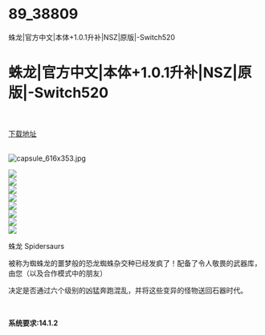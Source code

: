 # 89_38809
蛛龙|官方中文|本体+1.0.1升补|NSZ|原版|-Switch520
# 蛛龙|官方中文|本体+1.0.1升补|NSZ|原版|-Switch520
 <br/></br>
[下载地址](https://www.switch520.cc/article/38809 "下载地址")
<br/></br>

<div class="entry-content u-text-format u-clearfix">
<p><img title="capsule_616x353.jpg" src="https://www.switch520.cc/muke_img/2022_07_15_18a723c297ca2.jpg" alt="capsule_616x353.jpg"></p>
<p><img src="https://cdn.akamai.steamstatic.com/steam/apps/1191620/ss_a33e9d148f0ddca2c5f48766a31e7998763c63e6.600x338.jpg?t=1657813925"><br>
<img src="https://cdn.akamai.steamstatic.com/steam/apps/1191620/ss_1e21b583279a458abf0001430217a3a502119bd4.600x338.jpg?t=1657813925"><br>
<img src="https://cdn.akamai.steamstatic.com/steam/apps/1191620/ss_162708490a5c7f532ccbbba5588ce746bdccb347.600x338.jpg?t=1657813925"><br>
<img src="https://cdn.akamai.steamstatic.com/steam/apps/1191620/ss_7c1a8821acc6fe2aec2a8b545aa1826ee4f314df.600x338.jpg?t=1657813925"><br>
<img src="https://cdn.akamai.steamstatic.com/steam/apps/1191620/ss_2ae6d1ef62b81b7622327b77a477b8245f050375.600x338.jpg?t=1657813925"><br>
<img src="https://cdn.akamai.steamstatic.com/steam/apps/1191620/ss_1de2150c310fcfcaffd3000d953ad19d9b37ee09.600x338.jpg?t=1657813925"><br>
<img src="https://cdn.akamai.steamstatic.com/steam/apps/1191620/ss_d8890c16638f4777712b5c22abf120f96e963760.600x338.jpg?t=1657813925"><br>
<img src="https://cdn.akamai.steamstatic.com/steam/apps/1191620/ss_01756924f08375a5c84f07f58b9a683dbe7d2a47.600x338.jpg?t=1657813925"></p>
<p>蛛龙 Spidersaurs</p>
<p>被称为蜘蛛龙的噩梦般的恐龙蜘蛛杂交种已经发疯了！配备了令人敬畏的武器库，由您（以及合作模式中的朋友）</p>
<p>决定是否通过六个级别的凶猛奔跑混乱，并将这些变异的怪物送回石器时代。</p>
</div>
<p>&nbsp;</p>
<p><strong>系统要求:14.1.2</strong></p>
<div class="entry-content u-text-format u-clearfix">


</div>
<p></p> 
